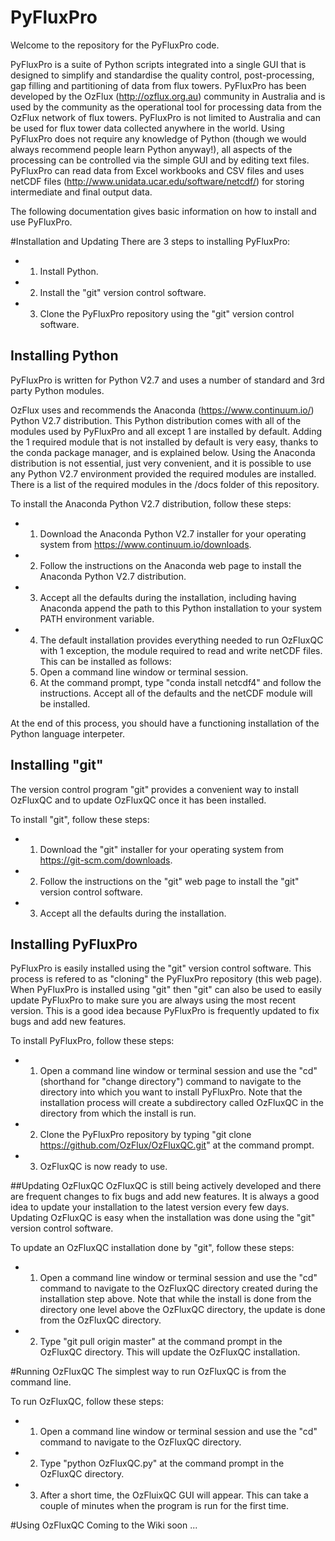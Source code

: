# PyFluxPro

Welcome to the repository for the PyFluxPro code.

PyFluxPro is a suite of Python scripts integrated into a single GUI that is designed to simplify and standardise the quality control, post-processing, gap filling and partitioning of data from flux towers.  PyFluxPro has been developed by the OzFlux (http://ozflux.org.au) community in Australia and is used by the community as the operational tool for processing data from the OzFlux network of flux towers.  PyFluxPro is not limited to Australia and can be used for flux tower data collected anywhere in the world.  Using PyFluxPro does not require any knowledge of Python (though we would always recommend people learn Python anyway!), all aspects of the processing can be controlled via the simple GUI and by editing text files.  PyFluxPro can read data from Excel workbooks and CSV files and uses netCDF files (http://www.unidata.ucar.edu/software/netcdf/) for storing intermediate and final output data.

The following documentation gives basic information on how to install and use PyFluxPro.

#Installation and Updating
There are 3 steps to installing PyFluxPro:
* 1. Install Python.
* 2. Install the "git" version control software.
* 3. Clone the PyFluxPro repository using the "git" version control software.

## Installing Python
PyFluxPro is written for Python V2.7 and uses a number of standard and 3rd party Python modules.

OzFlux uses and recommends the Anaconda (https://www.continuum.io/) Python V2.7 distribution.  This Python distribution comes with all of the modules used by PyFluxPro and all except 1 are installed by default.  Adding the 1 required module that is not installed by default is very easy, thanks to the conda package manager, and is explained below.  Using the Anaconda distribution is not essential, just very convenient, and it is possible to use any Python V2.7 environment provided the required modules are installed.  There is a list of the required modules in the /docs folder of this repository.

To install the Anaconda Python V2.7 distribution, follow these steps:
* 1. Download the Anaconda Python V2.7 installer for your operating system from https://www.continuum.io/downloads.
* 2. Follow the instructions on the Anaconda web page to install the Anaconda Python V2.7 distribution.
* 3. Accept all the defaults during the installation, including having Anaconda append the path to this Python installation to your system PATH environment variable.
* 4. The default installation provides everything needed to run OzFluxQC with 1 exception, the module required to read and write netCDF files.  This can be installed as follows:
  1. Open a command line window or terminal session.
  2. At the command prompt, type "conda install netcdf4" and follow the instructions.  Accept all of the defaults and the netCDF module will be installed.

At the end of this process, you should have a functioning installation of the Python language interpeter.

## Installing "git"
The version control program "git" provides a convenient way to install OzFluxQC and to update OzFluxQC once it has been installed.

To install "git", follow these steps:
* 1. Download the "git" installer for your operating system from https://git-scm.com/downloads.
* 2. Follow the instructions on the "git" web page to install the "git" version control software.
* 3. Accept all the defaults during the installation.

## Installing PyFluxPro
PyFluxPro is easily installed using the "git" version control software.  This process is refered to as "cloning" the PyFluxPro repository (this web page).  When PyFluxPro is installed using "git" then "git" can also be used to easily update PyFluxPro to make sure you are always using the most recent version.  This is a good idea because PyFluxPro is frequently updated to fix bugs and add new features.

To install PyFluxPro, follow these steps:
* 1. Open a command line window or terminal session and use the "cd" (shorthand for "change directory") command to navigate to the directory into which you want to install PyFluxPro.  Note that the installation process will create a subdirectory called OzFluxQC in the directory from which the install is run.
* 2. Clone the PyFluxPro repository by typing "git clone https://github.com/OzFlux/OzFluxQC.git" at the command prompt.
* 3. OzFluxQC is now ready to use.

##Updating OzFluxQC
OzFluxQC is still being actively developed and there are frequent changes to fix bugs and add new features.  It is always a good idea to update your installation to the latest version every few days.  Updating OzFluxQC is easy when the installation was done using the "git" version control software.

To update an OzFluxQC installation done by "git", follow these steps:
* 1. Open a command line window or terminal session and use the "cd" command to navigate to the OzFluxQC directory created during the installation step above.  Note that while the install is done from the directory one level above the OzFluxQC directory, the update is done from the OzFluxQC directory.
* 2. Type "git pull origin master" at the command prompt in the OzFluxQC directory.  This will update the OzFluxQC installation.

#Running OzFluxQC
The simplest way to run OzFluxQC is from the command line.

To run OzFluxQC, follow these steps:
* 1. Open a command line window or terminal session and use the "cd" command to navigate to the OzFluxQC directory.
* 2. Type "python OzFluxQC.py" at the command prompt in the OzFluxQC directory.
* 3. After a short time, the OzFluixQC GUI will appear.  This can take a couple of minutes when the program is run for the first time.

#Using OzFluxQC
Coming to the Wiki soon ...
